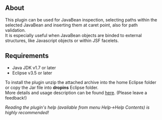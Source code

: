 <h2>About</h2>
<p>
This plugin can be used for JavaBean inspection, selecting paths within the selected JavaBean and inserting them at caret point, also for path validation.<br>It is especially useful when JavaBean objects are binded to external structures, like Javascript objects or within JSF facelets.</p>
<h2>Requirements</h2>
<ul>
<li>Java JDK v1.7 or later</li>
<li>Eclipse v3.5 or later</li>
</ul>
<p>
To install the plugin unzip the attached archive into the home Eclipse folder or copy the Jar file into <b>dropins</b> Eclipse folder.<br>
More details and usage description can be found <a href="https://eugencovaciq.wordpress.com/2015/01/24/an-eclipse-plugin-javabean-inspector">here</a>. (Please leave a feedback!)
</p>
<em>Reading the plugin's help (available from menu Help->Help Contents) is highly recommended!</em>
